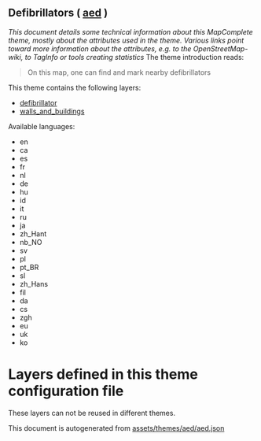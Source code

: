 [//]: # (WARNING: this file is automatically generated. Please find the sources at the bottom and edit those sources)

## Defibrillators ( [aed](https://mapcomplete.org/aed) )
_This document details some technical information about this MapComplete theme, mostly about the attributes used in the theme. Various links point toward more information about the attributes, e.g. to the OpenStreetMap-wiki, to TagInfo or tools creating statistics_
The theme introduction reads:

> On this map, one can find and mark nearby defibrillators

This theme contains the following layers:

 - [defibrillator](../Layers/defibrillator.md)
 - [walls_and_buildings](../Layers/walls_and_buildings.md)

Available languages:

 - en
 - ca
 - es
 - fr
 - nl
 - de
 - hu
 - id
 - it
 - ru
 - ja
 - zh_Hant
 - nb_NO
 - sv
 - pl
 - pt_BR
 - sl
 - zh_Hans
 - fil
 - da
 - cs
 - zgh
 - eu
 - uk
 - ko

# Layers defined in this theme configuration file
These layers can not be reused in different themes.


This document is autogenerated from [assets/themes/aed/aed.json](https://source.mapcomplete.org/MapComplete/MapComplete/src/branch/develop/assets/themes/aed/aed.json)

